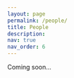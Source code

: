 ```yaml
---
layout: page
permalink: /people/
title: People
description: 
nav: true
nav_order: 6
---
```



Coming soon...



[//]: # ()
[//]: # (profiles:)

[//]: # (  # if you want to include more than one profile, just replicate the following block)

[//]: # (  # and create one content file for each profile inside _pages/)

[//]: # (  - align: right)

[//]: # (    image: prof_pic.jpg)

[//]: # (    content: about_einstein.md)

[//]: # (    image_circular: false # crops the image to make it circular)

[//]: # (    more_info: >)

[//]: # (      <p>555 your office number</p>)

[//]: # (      <p>123 your address street</p>)

[//]: # (      <p>Your City, State 12345</p>)

[//]: # (    )
[//]: # (  - align: left)

[//]: # (    image: prof_pic.jpg)

[//]: # (    content: about_einstein.md)

[//]: # (    image_circular: false # crops the image to make it circular)

[//]: # (    more_info: >)

[//]: # (      <p>555 your office number</p>)

[//]: # (      <p>123 your address street</p>)

[//]: # (      <p>Your City, State 12345</p>)

[//]: # (---)